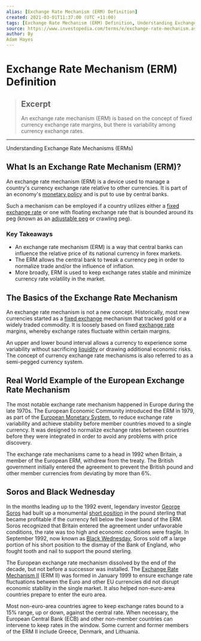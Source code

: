 ```yaml
---
alias: [Exchange Rate Mechanism (ERM) Definition]
created: 2021-03-01T11:37:00 (UTC +11:00)
tags: [Exchange Rate Mechanism (ERM) Definition, Understanding Exchange Rate Mechanisms (ERMs)]
source: https://www.investopedia.com/terms/e/exchange-rate-mechanism.asp
author: By
Adam Hayes
---
```


# Exchange Rate Mechanism (ERM) Definition

> ## Excerpt
> An exchange rate mechanism (ERM) is based on the concept of fixed currency exchange rate margins, but there is variability among currency exchange rates.

---

Understanding Exchange Rate Mechanisms (ERMs)
## What Is an Exchange Rate Mechanism (ERM)?

An exchange rate mechanism (ERM) is a device used to manage a country's currency exchange rate relative to other currencies. It is part of an economy's [monetary policy](https://www.investopedia.com/terms/m/monetarypolicy.asp) and is put to use by central banks.

Such a mechanism can be employed if a country utilizes either a [fixed exchange rate](https://www.investopedia.com/terms/f/fixedexchangerate.asp) or one with floating exchange rate that is bounded around its peg (known as an [adjustable peg](https://www.investopedia.com/terms/a/adjustable-peg.asp) or crawling peg).

### Key Takeaways

-   An exchange rate mechanism (ERM) is a way that central banks can influence the relative price of its national currency in forex markets.
-   The ERM allows the central bank to tweak a currency peg in order to normalize trade and/or the influence of inflation.
-   More broadly, ERM is used to keep exchange rates stable and minimize currency rate volatility in the market.

## The Basics of the Exchange Rate Mechanism

An exchange rate mechanism is not a new concept. Historically, most new currencies started as a [fixed exchange](https://www.investopedia.com/terms/f/fixedexchangerate.asp) mechanism that tracked gold or a widely traded commodity. It is loosely based on fixed [exchange rate](https://www.investopedia.com/terms/e/exchangerate.asp) margins, whereby exchange rates fluctuate within certain margins.

An upper and lower bound interval allows a currency to experience some variability without sacrificing [liquidity](https://www.investopedia.com/terms/l/liquidity.asp) or drawing additional economic risks. The concept of currency exchange rate mechanisms is also referred to as a semi-pegged currency system.

## Real World Example of the European Exchange Rate Mechanism

The most notable exchange rate mechanism happened in Europe during the late 1970s. The European Economic Community introduced the ERM in 1979, as part of the [European Monetary System](https://www.investopedia.com/terms/e/ems.asp), to reduce exchange rate variability and achieve stability before member countries moved to a single currency. It was designed to normalize exchange rates between countries before they were integrated in order to avoid any problems with price discovery.

The exchange rate mechanisms came to a head in 1992 when Britain, a member of the European ERM, withdrew from the treaty. The British government initially entered the agreement to prevent the British pound and other member currencies from deviating by more than 6%.

## Soros and Black Wednesday

In the months leading up to the 1992 event, legendary investor [George Soros](https://www.investopedia.com/terms/g/soros.asp) had built up a monumental [short position](https://www.investopedia.com/terms/s/short.asp) in the pound sterling that became profitable if the currency fell below the lower band of the ERM. Soros recognized that Britain entered the agreement under unfavorable conditions, the rate was too high and economic conditions were fragile. In September 1992, now known as [Black Wednesday](https://www.investopedia.com/terms/b/black-wednesday.asp), Soros sold off a large portion of his short position to the dismay of the Bank of England, who fought tooth and nail to support the pound sterling.

The European exchange rate mechanism dissolved by the end of the decade, but not before a successor was installed. The [Exchange Rate Mechanism II](https://ec.europa.eu/info/business-economy-euro/euro-area/enlargement-euro-area/introducing-euro/adoption-fixed-euro-conversion-rate/erm-ii-eus-exchange-rate-mechanism_en) (ERM II) was formed in January 1999 to ensure exchange rate fluctuations between the Euro and other EU currencies did not disrupt economic stability in the single market. It also helped non-euro-area countries prepare to enter the euro area.

Most non-euro-area countries agree to keep exchange rates bound to a 15% range, up or down, against the central rate. When necessary, the European Central Bank (ECB) and other non-member countries can intervene to keep rates in the window. Some current and former members of the ERM II include Greece, Denmark, and Lithuania.
